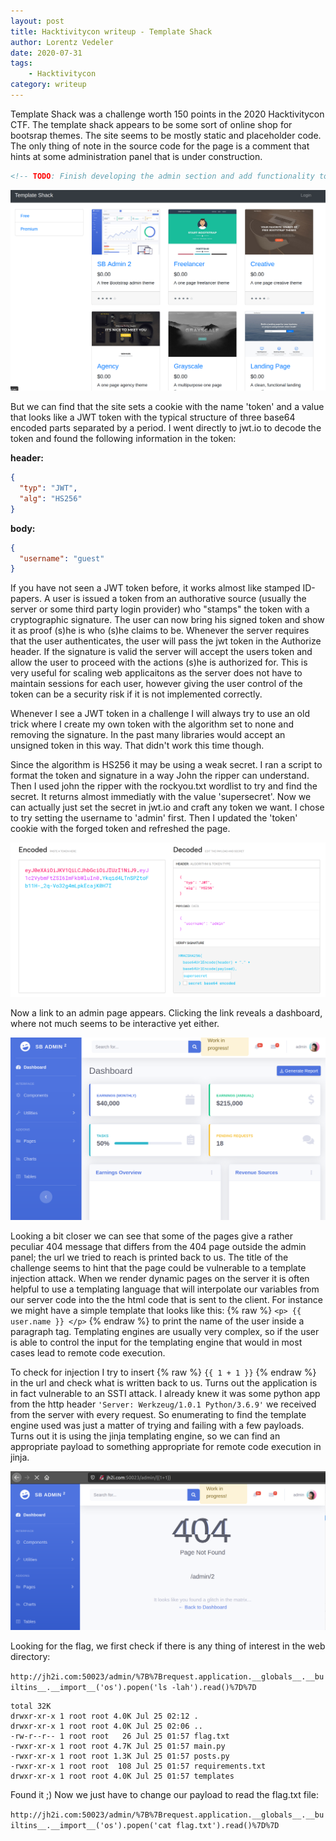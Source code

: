 ```yaml
---
layout: post
title: Hacktivitycon writeup - Template Shack
author: Lorentz Vedeler
date: 2020-07-31
tags:   
    - Hacktivitycon
category: writeup
---
```


Template Shack was a challenge worth 150 points in the 2020 Hacktivitycon CTF. The template shack appears to be some sort of online shop for bootsrap themes. The site seems to be mostly static and placeholder code. The only thing of note in the source code for the page is a comment that hints at some administration panel that is under construction.

``` html
<!-- TODO: Finish developing the admin section and add functionality to manage the templates --\>
```

![The template shack front page][template-shack]

But we can find that the site sets a cookie with the name 'token' and a value that looks like a JWT token with the typical structure of three base64 encoded parts separated by a period. I went directly to jwt.io to decode the token and found the following information in the token:

**header:**
``` json
{
  "typ": "JWT",
  "alg": "HS256"
}
```

**body:**
``` json
{
  "username": "guest"
}
```


If you have not seen a JWT token before, it works almost like stamped ID-papers. A user is issued a token from an authorative source (usually the server or some third party login provider) who "stamps" the token with a cryptographic signature. The user can now bring his signed token and show it as proof (s)he is who (s)he claims to be. Whenever the server requires that the user authenticates, the user will pass the jwt token in the Authorize header. If the signature is valid the server will accept the users token and allow the user to proceed with the actions (s)he is authorized for. This is very useful for scaling web applicaitons as the server does not have to maintain sessions for each user, however giving the user control of the token can be a security risk if it is not implemented correctly.

Whenever I see a JWT token in a challenge I will always try to use an old trick where I create my own token with the algorithm set to none and removing the signature. In the past many libraries would accept an unsigned token in this way. That didn't work this time though.

Since the algorithm is HS256 it may be using a weak secret. I ran a script to format the token and signature in a way John the ripper can understand. Then I used john the ripper with the rockyou.txt wordlist to try and find the secret. It returns almost immediatly with the value 'supersecret'. Now we can actually just set the secret in jwt.io and craft any token we want. I chose to try setting the username to 'admin' first. Then I updated the 'token' cookie with the forged token and refreshed the page. 

![Forging the admin token in jwt.io][forged-token]

Now a link to an admin page appears. Clicking the link reveals a dashboard, where not much seems to be interactive yet either. 

![The admin panel][admin-page]

Looking a bit closer we can see that some of the pages give a rather peculiar 404 message that differs from the 404 page outside the admin panel; the url we tried to reach is printed back to us. The title of the challenge seems to hint that the page could be vulnerable to a template injection attack. When we render dynamic pages on the server it is often helpful to use a templating language that will interpolate our variables from our server code into the the html code that is sent to the client. For instance we might have a simple template that looks like this: {% raw %} `<p> {{ user.name }} </p>` {% endraw %} to print the name of the user inside a paragraph tag. Templating engines are usually very complex, so if the user is able to control the input for the templating engine that would in most cases lead to remote code execution.

To check for injection I try to insert {% raw %} `{{ 1 + 1 }}` {% endraw %} in the url and check what is written back to us. Turns out the application is in fact vulnerable to an SSTI attack. I already knew it was some python app from the http header `'Server: Werkzeug/1.0.1 Python/3.6.9'` we received from the server with every request. So enumerating to find the template engine used was just a matter of trying and failing with a few payloads. Turns out it is using the jinja templating engine, so we can find an appropriate payload to something appropriate for remote code execution in jinja.

![A successful SSTI injection][SSTI]

Looking for the flag, we first check if there is any thing of interest in the web directory:

`http://jh2i.com:50023/admin/%7B%7Brequest.application.__globals__.__builtins__.__import__('os').popen('ls -lah').read()%7D%7D`

    total 32K
    drwxr-xr-x 1 root root 4.0K Jul 25 02:12 .
    drwxr-xr-x 1 root root 4.0K Jul 25 02:06 ..
    -rw-r--r-- 1 root root   26 Jul 25 01:57 flag.txt
    -rwxr-xr-x 1 root root 4.7K Jul 25 01:57 main.py
    -rwxr-xr-x 1 root root 1.3K Jul 25 01:57 posts.py
    -rwxr-xr-x 1 root root  108 Jul 25 01:57 requirements.txt
    drwxr-xr-x 1 root root 4.0K Jul 25 01:57 templates

Found it ;) Now we just have to change our payload to read the flag.txt file:

`http://jh2i.com:50023/admin/%7B%7Brequest.application.__globals__.__builtins__.__import__('os').popen('cat flag.txt').read()%7D%7D`


[template-shack]: /assets/imgs/template-shack.png "The template shack front page"
[forged-token]: /assets/imgs/forged-token.png "Forging a token in jwt.io"
[admin-page]: /assets/imgs/admin-page.png "The admin panel"
[SSTI]: /assets/imgs/SSTI.png "Successful SSTI"